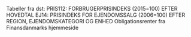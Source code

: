 Tabeller fra dst:
PRIS112: FORBRUGERPRISINDEKS (2015=100) EFTER HOVEDTAL
EJ14: PRISINDEKS FOR EJENDOMSSALG (2006=100) EFTER REGION, EJENDOMSKATEGORI OG ENHED
Obligationsrenter fra Finansdanmarks hjemmeside